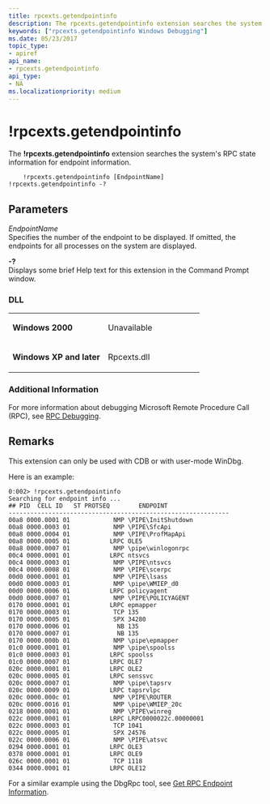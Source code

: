 ```yaml
---
title: rpcexts.getendpointinfo
description: The rpcexts.getendpointinfo extension searches the system's RPC state information for endpoint information.
keywords: ["rpcexts.getendpointinfo Windows Debugging"]
ms.date: 05/23/2017
topic_type:
- apiref
api_name:
- rpcexts.getendpointinfo
api_type:
- NA
ms.localizationpriority: medium
---
```


# !rpcexts.getendpointinfo


The **!rpcexts.getendpointinfo** extension searches the system's RPC state information for endpoint information.

```dbgcmd
    !rpcexts.getendpointinfo [EndpointName] 
!rpcexts.getendpointinfo -? 
```

## <span id="ddk__rpcexts_getendpointinfo_dbg"></span><span id="DDK__RPCEXTS_GETENDPOINTINFO_DBG"></span>Parameters


<span id="_______EndpointName______"></span><span id="_______endpointname______"></span><span id="_______ENDPOINTNAME______"></span> *EndpointName*   
Specifies the number of the endpoint to be displayed. If omitted, the endpoints for all processes on the system are displayed.

<span id="_______-_______"></span> **-?**   
Displays some brief Help text for this extension in the Command Prompt window.

### <span id="DLL"></span><span id="dll"></span>DLL

<table>
<colgroup>
<col width="50%" />
<col width="50%" />
</colgroup>
<tbody>
<tr class="odd">
<td align="left"><p><strong>Windows 2000</strong></p></td>
<td align="left"><p>Unavailable</p></td>
</tr>
<tr class="even">
<td align="left"><p><strong>Windows XP and later</strong></p></td>
<td align="left"><p>Rpcexts.dll</p></td>
</tr>
</tbody>
</table>

 

### <span id="Additional_Information"></span><span id="additional_information"></span><span id="ADDITIONAL_INFORMATION"></span>Additional Information

For more information about debugging Microsoft Remote Procedure Call (RPC), see [RPC Debugging](rpc-debugging.md).

Remarks
-------

This extension can only be used with CDB or with user-mode WinDbg.

Here is an example:

```dbgcmd
0:002> !rpcexts.getendpointinfo
Searching for endpoint info ...
## PID  CELL ID   ST PROTSEQ        ENDPOINT
-------------------------------------------------------------
00a8 0000.0001 01            NMP \PIPE\InitShutdown
00a8 0000.0003 01            NMP \PIPE\SfcApi
00a8 0000.0004 01            NMP \PIPE\ProfMapApi
00a8 0000.0005 01           LRPC OLE5
00a8 0000.0007 01            NMP \pipe\winlogonrpc
00c4 0000.0001 01           LRPC ntsvcs
00c4 0000.0003 01            NMP \PIPE\ntsvcs
00c4 0000.0008 01            NMP \PIPE\scerpc
00d0 0000.0001 01            NMP \PIPE\lsass
00d0 0000.0003 01            NMP \pipe\WMIEP_d0
00d0 0000.0006 01           LRPC policyagent
00d0 0000.0007 01            NMP \PIPE\POLICYAGENT
0170 0000.0001 01           LRPC epmapper
0170 0000.0003 01            TCP 135
0170 0000.0005 01            SPX 34280
0170 0000.0006 01             NB 135
0170 0000.0007 01             NB 135
0170 0000.000b 01            NMP \pipe\epmapper
01c0 0000.0001 01            NMP \pipe\spoolss
01c0 0000.0003 01           LRPC spoolss
01c0 0000.0007 01           LRPC OLE7
020c 0000.0001 01           LRPC OLE2
020c 0000.0005 01           LRPC senssvc
020c 0000.0007 01            NMP \pipe\tapsrv
020c 0000.0009 01           LRPC tapsrvlpc
020c 0000.000c 01            NMP \PIPE\ROUTER
020c 0000.0016 01            NMP \pipe\WMIEP_20c
0218 0000.0001 01            NMP \PIPE\winreg
022c 0000.0001 01           LRPC LRPC0000022c.00000001
022c 0000.0003 01            TCP 1041
022c 0000.0005 01            SPX 24576
022c 0000.0006 01            NMP \PIPE\atsvc
0294 0000.0001 01           LRPC OLE3
0378 0000.0001 01           LRPC OLE9
026c 0000.0001 01            TCP 1118
0344 0000.0001 01           LRPC OLE12
```

For a similar example using the DbgRpc tool, see [Get RPC Endpoint Information](get-rpc-endpoint-information.md).

 

 





